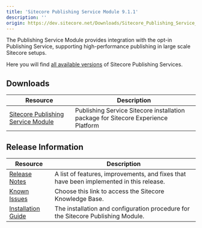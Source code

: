 ```yaml
---
title: 'Sitecore Publishing Service Module 9.1.1'
description: ''
origin: https://dev.sitecore.net/Downloads/Sitecore_Publishing_Service_Module/9x/Sitecore_Publishing_Service_Module_911.aspx
---
```


The Publishing Service Module provides integration with the opt-in Publishing Service, supporting high-performance publishing in large scale Sitecore setups.

Here you will find [all available versions](/downloads/Sitecore_Publishing_Service) of Sitecore Publishing Services.

## Downloads

| Resource                                                                                                                                                                                                                                          | Description                                                                       |
| ------------------------------------------------------------------------------------------------------------------------------------------------------------------------------------------------------------------------------------------------- | --------------------------------------------------------------------------------- |
| [Sitecore Publishing Service Module](https://scdp.blob.core.windows.net/downloads/Sitecore%20Publishing%20Service%20Module/9x/Sitecore%20Publishing%20Service%20Module%20911/Secure/Sitecore%20Publishing%20Module%209.1.1.0%20rev.%20r00554.zip) | Publishing Service Sitecore installation package for Sitecore Experience Platform |

## Release Information

| Resource                                                                                                                                                                                                                                      | Description                                                                             |
| --------------------------------------------------------------------------------------------------------------------------------------------------------------------------------------------------------------------------------------------- | --------------------------------------------------------------------------------------- |
| [Release Notes](/downloads/Sitecore_Publishing_Service_Module/9x/Sitecore_Publishing_Service_Module_911/Release_Notes)                                                                                                                        | A list of features, improvements, and fixes that have been implemented in this release. |
| [Known Issues](https://kb.sitecore.net/articles/431510)                                                                                                                                                                                       | Choose this link to access the Sitecore Knowledge Base.                                 |
| [Installation Guide](https://scdp.blob.core.windows.net/downloads/Sitecore%20Publishing%20Service%20Module/9x/Sitecore%20Publishing%20Service%20Module%20911/Secure/Publishing-Service-Module-Installation-and-Configuration-Guide-9.1.1.pdf) | The installation and configuration procedure for the Sitecore Publishing Module.        |
